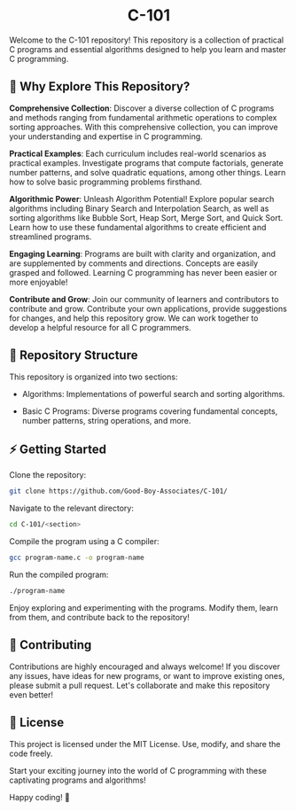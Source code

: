 <h1 align="center">C-101</h1>
Welcome to the C-101 repository! This repository is a collection of practical C programs and essential algorithms designed to help you learn and master C programming.

## 🚀 Why Explore This Repository?

**Comprehensive Collection**: Discover a diverse collection of C programs and methods ranging from fundamental arithmetic operations to complex sorting approaches. With this comprehensive collection, you can improve your understanding and expertise in C programming.

**Practical Examples**: Each curriculum includes real-world scenarios as practical examples. Investigate programs that compute factorials, generate number patterns, and solve quadratic equations, among other things. Learn how to solve basic programming problems firsthand.

**Algorithmic Power**: Unleash Algorithm Potential! Explore popular search algorithms including Binary Search and Interpolation Search, as well as sorting algorithms like Bubble Sort, Heap Sort, Merge Sort, and Quick Sort. Learn how to use these fundamental algorithms to create efficient and streamlined programs.

**Engaging Learning**: Programs are built with clarity and organization, and are supplemented by comments and directions. Concepts are easily grasped and followed. Learning C programming has never been easier or more enjoyable!

**Contribute and Grow**: Join our community of learners and contributors to contribute and grow. Contribute your own applications, provide suggestions for changes, and help this repository grow. We can work together to develop a helpful resource for all C programmers.

## 📂 Repository Structure

This repository is organized into two sections:

- Algorithms: Implementations of powerful search and sorting algorithms.
    
- Basic C Programs: Diverse programs covering fundamental concepts, number patterns, string operations, and more.

## ⚡ Getting Started
Clone the repository:
```bash
git clone https://github.com/Good-Boy-Associates/C-101/
```
Navigate to the relevant directory:
```bash
cd C-101/<section>
```
Compile the program using a C compiler:
```bash
gcc program-name.c -o program-name
```
Run the compiled program:
```bash
./program-name
```
Enjoy exploring and experimenting with the programs. Modify them, learn from them, and contribute back to the repository!

## 🤝 Contributing

Contributions are highly encouraged and always welcome! If you discover any issues, have ideas for new programs, or want to improve existing ones, please submit a pull request. Let's collaborate and make this repository even better!

## 📜 License

This project is licensed under the MIT License. Use, modify, and share the code freely.

Start your exciting journey into the world of C programming with these captivating programs and algorithms!

Happy coding! 🚀
